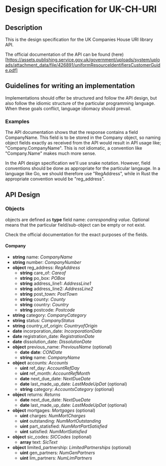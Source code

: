 # Design specification for UK-CH-URI

## Description

This is the design specification for the UK Companies House URI library API.

The official documentation of the API can be found (here)[https://assets.publishing.service.gov.uk/government/uploads/system/uploads/attachment_data/file/426891/uniformResourceIdentifiersCustomerGuide.pdf]

## Guidelines for writing an implementation

Implementations should offer be structured and follow the API design, but also follow the idiomic structure of the particular programming language. When these goals conflict, language idiomacy should prevail.

### Examples
The API documentation shows that the response contains a field CompanyName. This field is to be stored in the Company object, so naming object fields exactly as received from the API would result in API usage like; "Company.CompanyName". This is not idiomatic, a convention like "Company.Name" makes much more sense.

In the API design specification we'll use snake notation. However, field conventions should be done as appropriate for the particular langauge. In a language like Go, we should therefore use "RegAddress", while in Rust the appropriate convention would be "reg_address". 

## API Design

### Objects
objects are defined as **type** field name: *corresponding value*.
Optional means that the particular field/sub-object can be empty or not exist.

Check the official documentation for the exact purposes of the fields.

#### Company
- **string** name: *CompanyName*
- **string** number: *CompanyNumber*
- **object** reg_address: *RegAddress*
    - **string** care_of: *Careof*
    - **string** po_box: *POBox*
    - **string** address_line1: *AddressLine1*
    - **string** address_line2: *AddressLine2*
    - **string** post_town: *PostTown*
    - **string** county: *County*
    - **string** country: *Country*
    - **string** postcode: *Postcode*
- **string** category: *CompanyCategory*
- **string** status: *CompanyStatus*
- **string** country_of_origin: *CountryofOrigin*
- **date** incorporation_date: *IncorporationDate*
- **date** registration_date: *RegistrationDate*
- **date** dissolution_date: *DissolutionDate*
- **object** previous_name: *PreviousName* (optional)
    - **date** **date**: *CONDate*
    - **string** name: *CompanyName*
- **object** accounts: *Accounts*
    - **uint** ref_day: *AccountRefDay*
    - **uint** ref_month: *AccountRefMonth*
    - **date** next_due_date: *NextDueDate*
    - **date** last_made_up_date: *LastMadeUpDat* (optional)
    - **string** category: *AccountsCategory* (optional)
- **object** returns: *Returns*
    - **date** next_due_date: *NextDueDate*
    - **date** last_made_up_date: *LastMadeUpDat* (optional)
- **object** mortgages: *Mortgages* (optional)
    - **uint** charges: *NumMortCharges*
    - **uint** outstanding: *NumMortOutstanding*
    - **uint** part_statisfied: *NumMortPartSatisfied*
    - **uint** satisfied: *NumMortSatisfied*
- **object** sic_codes: *SICCodes* (optional)
    - **array** text: *SicText*
- **object** limited_partnership: *LimitedPartnerships* (optional)
    - **uint** gen_partners: *NumGenPartners*
    - **uint** lim_partners: *NumLimPartners*